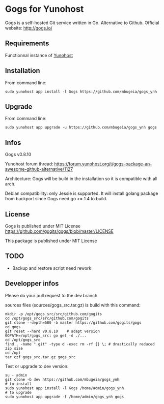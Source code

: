 Gogs for Yunohost
=================

Gogs is a self-hosted Git service written in Go. Alternative to Github.
Official website: <http://gogs.io/>

Requirements
------------

Functionnal instance of [Yunohost](https://yunohost.org/#/)

Installation
------------

From command line:

`sudo yunohost app install -l Gogs https://github.com/mbugeia/gogs_ynh`

Upgrade
-------
From command line:

`sudo yunohost app upgrade -u https://github.com/mbugeia/gogs_ynh gogs`

Infos
-----
Gogs v0.8.10

Yunohost forum thread: https://forum.yunohost.org/t/gogs-package-an-awesome-github-alternative/1127

Architecture: Gogs will be build in the installation so it is compatible with all arch.

Debian compatibility: only Jessie is supported. 
It will install golang package from backport since Gogs need go >= 1.4 to build.

License
-------

Gogs is published under MIT License
https://github.com/gogits/gogs/blob/master/LICENSE

This package is published under MIT License

TODO
----
 - Backup and restore script need rework
 
Developper infos
----------------

Please do your pull request to the dev branch.

sources files (sources/gogs_src.tar.gz) is build with this command:
```
mkdir -p /opt/gogs_src/src/github.com/gogits
cd /opt/gogs_src/src/github.com/gogits
git clone --depth=500 -b master https://github.com/gogits/gogs
cd gogs
git reset --hard v0.8.10    # adapt version
GOPATH=/opt/gogs_src: go get -d ./...
cd /opt/gogs_src
find . -name ".git" -type d -exec rm -rf {} \; # drastically reduced zip size
cd /opt
tar czf gogs_src.tar.gz gogs_src
```

Test or upgrade to dev version:
```
su - admin
git clone -b dev https://github.com/mbugeia/gogs_ynh
# to install
sudo yunohost app install -l Gogs /home/admin/gogs_ynh
# to upgrade
sudo yunohost app upgrade -f /home/admin/gogs_ynh gogs

```